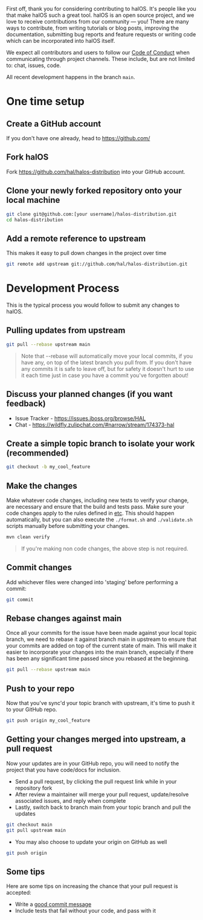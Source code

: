 First off, thank you for considering contributing to halOS. It's people like you that make halOS such a great tool. halOS is an open source project, and we love to receive contributions from our community — you! There are many ways to contribute, from writing tutorials or blog posts, improving the documentation, submitting bug reports and feature requests or writing code which can be incorporated into halOS itself.

We expect all contributors and users to follow our [Code of Conduct](CODE_OF_CONDUCT.md) when communicating through project channels. These include, but are not limited to: chat, issues, code.

All recent development happens in the branch `main`. 

# One time setup

## Create a GitHub account

If you don't have one already, head to https://github.com/

## Fork halOS

Fork https://github.com/hal/halos-distribution into your GitHub account.

## Clone your newly forked repository onto your local machine

```bash
git clone git@github.com:[your username]/halos-distribution.git
cd halos-distribution
```

## Add a remote reference to upstream

This makes it easy to pull down changes in the project over time

```bash
git remote add upstream git://github.com/hal/halos-distribution.git
```

# Development Process

This is the typical process you would follow to submit any changes to halOS.

## Pulling updates from upstream

```bash
git pull --rebase upstream main
```

> Note that --rebase will automatically move your local commits, if you have
> any, on top of the latest branch you pull from.
> If you don't have any commits it is safe to leave off, but for safety it
> doesn't hurt to use it each time just in case you have a commit you've
> forgotten about!

## Discuss your planned changes (if you want feedback)

 * Issue Tracker - https://issues.jboss.org/browse/HAL
 * Chat - https://wildfly.zulipchat.com/#narrow/stream/174373-hal

## Create a simple topic branch to isolate your work (recommended)

```bash
git checkout -b my_cool_feature
```

## Make the changes

Make whatever code changes, including new tests to verify your change, are necessary and ensure that the build and tests pass. Make sure your code changes apply to the rules defined in [etc](etc). This should happen automatically, but you can also execute the `./format.sh` and `./validate.sh` scripts manually before submitting your changes.

```bash
mvn clean verify
```

> If you're making non code changes, the above step is not required.

## Commit changes

Add whichever files were changed into 'staging' before performing a commit:

```bash
git commit
```

## Rebase changes against main

Once all your commits for the issue have been made against your local topic branch, we need to rebase it against branch main in upstream to ensure that your commits are added on top of the current state of main. This will make it easier to incorporate your changes into the main branch, especially if there has been any significant time passed since you rebased at the beginning.

```bash
git pull --rebase upstream main
```

## Push to your repo

Now that you've sync'd your topic branch with upstream, it's time to push it to your GitHub repo.

```bash
git push origin my_cool_feature
```

## Getting your changes merged into upstream, a pull request

Now your updates are in your GitHub repo, you will need to notify the project that you have code/docs for inclusion.

 * Send a pull request, by clicking the pull request link while in your repository fork
 * After review a maintainer will merge your pull request, update/resolve associated issues, and reply when complete
 * Lastly, switch back to branch main from your topic branch and pull the updates

```bash
git checkout main
git pull upstream main
```

 * You may also choose to update your origin on GitHub as well

```bash
git push origin
```

## Some tips

Here are some tips on increasing the chance that your pull request is accepted:

 * Write a [good commit message](https://tbaggery.com/2008/04/19/a-note-about-git-commit-messages.html)
 * Include tests that fail without your code, and pass with it
